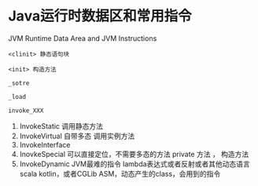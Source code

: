 # Java运行时数据区和常用指令

JVM Runtime Data Area and JVM Instructions

```shell
<clinit> 静态语句块

<init> 构造方法

_sotre

_load

invoke_XXX
```

1. InvokeStatic 调用静态方法
2. InvokeVirtual 自带多态 调用实例方法
3. InvokeInterface
4. InovkeSpecial 可以直接定位，不需要多态的方法 private 方法 ， 构造方法
5. InvokeDynamic JVM最难的指令 lambda表达式或者反射或者其他动态语言scala kotlin，或者CGLib ASM，动态产生的class，会用到的指令

